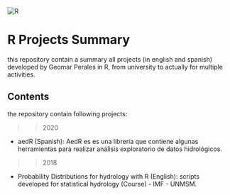 <img alt="R" src="https://img.shields.io/badge/r-%23276DC3.svg?&style=for-the-badge&logo=r&logoColor=white"/>

# R Projects Summary

this repository contain a summary all projects (in english and spanish) developed by Geomar Perales in R, from university to actually for multiple activities.

## Contents

the repository contain following projects:

>> 2020

* aedR (Spanish): AedR es es una librería que contiene algunas herramientas para realizar análisis exploratorio de datos hidrológicos.

>> 2018

* Probability Distributions for hydrology with R (English): scripts developed for statistical hydrology (Course) - IMF - UNMSM.
